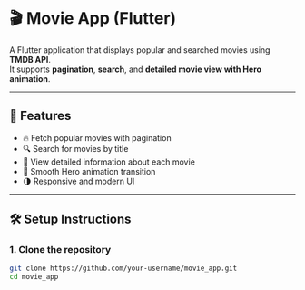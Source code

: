 # 🎬 Movie App (Flutter)

A Flutter application that displays popular and searched movies using **TMDB API**.  
It supports **pagination**, **search**, and **detailed movie view with Hero animation**.

---

## 🚀 Features

- 🔥 Fetch popular movies with pagination  
- 🔍 Search for movies by title  
- 🧭 View detailed information about each movie  
- 💫 Smooth Hero animation transition  
- 🌗 Responsive and modern UI  

---

## 🛠️ Setup Instructions

### 1. Clone the repository

```bash
git clone https://github.com/your-username/movie_app.git
cd movie_app

